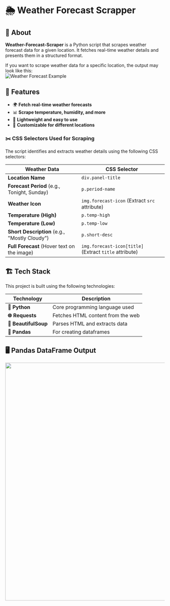 # 🌦️ Weather Forecast Scrapper

## 📌 About  
**Weather-Forecast-Scraper** is a Python script that scrapes weather forecast data for a given location. It fetches real-time weather details and presents them in a structured format.
  
If you want to scrape weather data for a specific location, the output may look like this:  
![Weather Forecast Example](https://github.com/user-attachments/assets/2ffc132a-704f-489a-be87-c795fbe1e6e1)

## 🚀 Features  
- 🌍 **Fetch real-time weather forecasts**  
- 📊 **Scrape temperature, humidity, and more**  
- 🔧 **Lightweight and easy to use**  
- 📌 **Customizable for different locations**

### ✂️ **CSS Selectors Used for Scraping**
The script identifies and extracts weather details using the following CSS selectors:

| Weather Data         | CSS Selector |
|----------------------|-------------|
| **Location Name**    | `div.panel-title` |
| **Forecast Period** (e.g., Tonight, Sunday) | `p.period-name` |
| **Weather Icon**     | `img.forecast-icon` (Extract `src` attribute) |
| **Temperature (High)** | `p.temp-high` |
| **Temperature (Low)** | `p.temp-low` |
| **Short Description** (e.g., "Mostly Cloudy") | `p.short-desc` |
| **Full Forecast** (Hover text on the image) | `img.forecast-icon[title]` (Extract `title` attribute) |

## 🏗 Tech Stack  
This project is built using the following technologies:  

| Technology        | Description                           |
|------------------|-----------------------------------|
| **🐍 Python**    | Core programming language used    |
| **🌐 Requests**  | Fetches HTML content from the web |
| **🍲 BeautifulSoup** | Parses HTML and extracts data |
| **🐼 Pandas** | For creating dataframes |

## 🖥️ Pandas DataFrame Output
<img src="https://github.com/user-attachments/assets/f634eec1-2f9a-4edd-bce8-05cfc795de6e" width="750">
